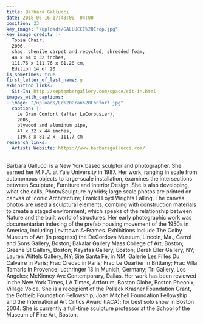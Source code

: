 ```yaml
---
title: Barbara Gallucci
date: 2018-06-16 17:43:00 -04:00
position: 23
key_image: "/uploads/GALLUCCI%20Crop.jpg"
key_image_credit: |-
  Topia Chair,
  2006,
  shag, chenile carpet and recycled, shredded foam,
  44 x 44 x 32 inches,
  111.76 x 111.76 x 81.28 cm,
  Edition 14 of 20
is_sometimes: true
first_letter_of_last_name: g
exhibition_links:
  Sit-In: http://septembergallery.com/space/sit-in.html
images_with_captions:
- image: "/uploads/Le%20Gran%20Confort.jpg"
  caption: |-
    Le Gran Confort (after LeCorbusier),
    2005,
    plywood and aluminum pipe,
    47 x 32 x 44 inches,
    119.3 x 81.2 x  111.7 cm
research_links:
  Artists Website: https://www.barbaragallucci.com/
---
```


Barbara Gallucci is a New York based sculptor and photographer. She earned her M.F.A. at Yale University in 1987. Her work, ranging in scale from autonomous objects to large-scale installation, examines the intersections between Sculpture, Furniture and Interior Design. 
She is also developing, what she calls, Photo/Sculpture hybrids;  large scale photos are printed on canvas of Iconic Architecture; Frank LLoyd Wrights Falling.  The canvas photos are used a sculptural elements, combing with construction materials to create a staged environment, which speaks of the relationship between Nature and the built world of structures.  Her early photographic work was documentarian indexing of the prefab housing movement of the 1950s in America, including Levittown A-Frames.
Exhibitions include The Colby Museum of Art (in progress) the DeCordova Museum, Lincoln, Ma., Carrol and Sons Gallery, Boston; Bakalar Gallery Mass College of Art, Boston; Greene St Gallery, Boston; Kayafas Gallery, Boston; Derek Eller Gallery, NY; Lauren Wittels Gallery, NY; Site Santa Fe, in NM; Galerie Les Filles Du Calvaire in Paris; Frac Credac in Paris; Frac Le Quartier in Brittany; Frac Villa Tamaris in Provence; Lothringer 13 in Munich, Germany; Tri Gallery, Los Angeles; McKinney Ave Contemporary, Dallas. Her work has been reviewed in the New York Times, LA Times, Artforum, Boston Globe, Boston Pheonix, Village Voice. She is a receipient of the Pollack Krasner Foundation Grant, the Gottleib Foundation Fellowship, Joan Mitchell Foundation Fellowship and the International Art Critics Award (IACA); for best solo show in Boston 2004. She is currently a full-time sculpture professor at the School of the Museum of Fine Art, Boston.